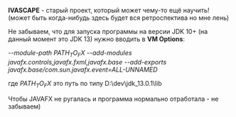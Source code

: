 <B>IVASCAPE</B> - старый проект, который может чему-то ещё научить!
(может быть когда-нибудь здесь будет вся ретроспектива но мне лень)


Не забываем, что для запуска программы на версии JDK 10+ 
(на данный момент это JDK 13) нужно вводить в <b>VM Options</b>:

<i>--module-path $PATH_TO_FX$ --add-modules javafx.controls,javafx.fxml,javafx.base --add-exports javafx.base/com.sun.javafx.event=ALL-UNNAMED </i>


где $PATH_TO_FX$ это путь по типу D:\dev\jdk_13.0.1\lib

Чтобы JAVAFX не ругалась и программа нормально отработала - не забываем)
